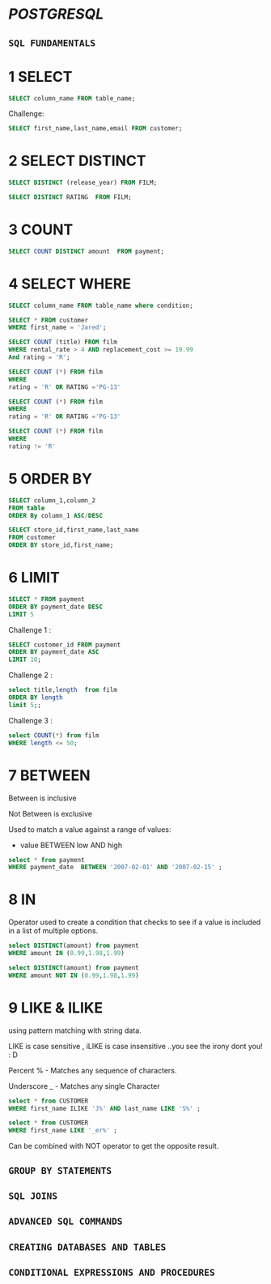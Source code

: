 # *POSTGRESQL*

## `SQL FUNDAMENTALS`

# 1 SELECT
  ```sql
  SELECT column_name FROM table_name;
  ```
  Challenge:
  ```sql
  SELECT first_name,last_name,email FROM customer;
  ```
  
  # 2 SELECT DISTINCT
  
  ```sql
  SELECT DISTINCT (release_year) FROM FILM;
  ```
  
  ```sql
  SELECT DISTINCT RATING  FROM FILM;
  ```
  
  # 3 COUNT
  
  ```sql
  SELECT COUNT DISTINCT amount  FROM payment;
  ```
  
  # 4 SELECT WHERE
   
   ```sql
   SELECT column_name FROM table_name where condition;
   ```
  
  ```sql
  SELECT * FROM customer 
  WHERE first_name = 'Jared'; 
  ```
  
  ```sql
  SELECT COUNT (title) FROM film 
WHERE rental_rate > 4 AND replacement_cost >= 19.99
And rating = 'R';
  ```
  
  ```sql
  SELECT COUNT (*) FROM film 
WHERE 
 rating = 'R' OR RATING ='PG-13'
  ```
  
  ```sql
  SELECT COUNT (*) FROM film 
WHERE 
 rating = 'R' OR RATING ='PG-13'
  ```
  
  ```sql
  SELECT COUNT (*) FROM film 
WHERE 
 rating != 'R' 
  ```
  
  # 5 ORDER BY
  
  ```sql
  SELECT column_1,column_2
  FROM table
  ORDER By column_1 ASC/DESC
  ```
  ```sql
  SELECT store_id,first_name,last_name
  FROM customer
 ORDER BY store_id,first_name;  
 
  ```
  # 6 LIMIT
  
  ```SQL
SELECT * FROM payment
ORDER BY payment_date DESC
LIMIT 5
  ```
  Challenge 1 :
  
  ```sql
  SELECT customer_id FROM payment
  ORDER BY payment_date ASC
  LIMIT 10;
  ```
  Challenge 2 :
  ```sql
  select title,length  from film
ORDER BY length
limit 5;;
  ```
  Challenge 3 :
  ```sql
  select COUNT(*) from film
WHERE length <= 50;
  ```
  
  # 7 BETWEEN 
  
  Between is inclusive
  
  Not Between is exclusive
  
   Used to match a value against a range of values:
   
   *  value BETWEEN low AND high
  ```sql
  select * from payment
  WHERE payment_date  BETWEEN '2007-02-01' AND '2007-02-15' ;
  ```
  
  # 8 IN
  
  Operator used to create a condition that checks to see if a value is included in a list of multiple options.
  
  ```SQL
  select DISTINCT(amount) from payment
  WHERE amount IN (0.99,1.98,1.99)
  ```
  
  ```sql
  select DISTINCT(amount) from payment
WHERE amount NOT IN (0.99,1.98,1.99)


  ```
  # 9 LIKE & ILIKE
  
  using pattern matching with string data.
  
  LIKE is case sensitive , iLIKE is case insensitive ..you see the irony dont you! : D
  
  Percent % - Matches any sequence of characters.
  
  Underscore _ - Matches any single Character
  
  
```sql
select * from CUSTOMER
WHERE first_name ILIKE 'J%' AND last_name LIKE 'S%' ;

```

```sql
select * from CUSTOMER
WHERE first_name LIKE '_er%' ;

```
Can be combined with NOT operator to get the opposite result.

## `GROUP BY STATEMENTS`


## `SQL JOINS`


## `ADVANCED SQL COMMANDS`


## `CREATING DATABASES AND TABLES`


## `CONDITIONAL EXPRESSIONS AND PROCEDURES`
